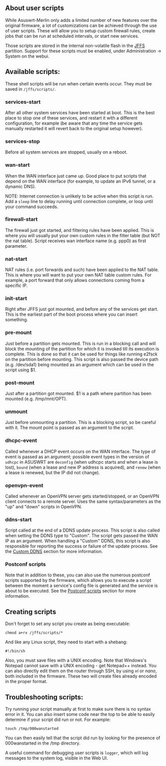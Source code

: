 ## About user scripts
While Asuswrt-Merlin only adds a limited number of new features over the original firmware, a lot of customizations can be achieved through the use of user scripts.  These will allow you to setup custom firewall rules, create jobs that can be run at scheduled intervals, or start new services.

Those scripts are stored in the internal non-volatile flash in the [JFFS](https://github.com/RMerl/asuswrt-merlin/wiki/JFFS) partition.  Support for these scripts must be enabled, under Administration -> System on the webui.


## Available scripts:

These shell scripts will be run when certain events occur.  They must be saved in `/jffs/scripts/`.


### services-start
After all other system services have been started at boot.  This is the best place to stop one of these services, and restart it with a different configuration, for example (be aware that any time the service gets manually restarted it will revert back to the original setup however).

### services-stop
Before all system services are stopped, usually on a reboot.

### wan-start
When the WAN interface just came up.  Good place to put scripts that depend on the WAN interface (for example, to update an IPv6 tunnel, or a dynamic DNS).

NOTE: Internet connection is unlikely to be active when this script is run. Add a `sleep` line to delay running until connection complete, or loop until your command succeeds.

### firewall-start
The firewall just got started, and filtering rules have been applied.  This is where you will usually put your own custom rules in the filter table (but NOT the nat table).  Script receives wan interface name (e.g. ppp0) as first parameter.

### nat-start
NAT rules (i.e. port forwards and such) have been applied to the NAT table.  This is where you will want to put your own NAT table custom rules.  For example, a port forward that only allows connections coming from a specific IP.

### init-start
Right after JFFS just got mounted, and before any of the services get start. This is the earliest part of the boot process where you can insert something.

### pre-mount
Just before a partition gets mounted.  This is run in a blocking call and will block the mounting of the  partition for which it is invoked till its execution is complete. This is done so that it can be used for things like running e2fsck on the partition before mounting. This script is also passed the device path (e.g. /dev/sda1) being mounted as an argument which can be used in the script using $1.

### post-mount
Just after a partition got mounted.  $1 is a path where partition has been mounted (e.g. /tmp/mnt/OPT).

### unmount
Just before unmounting a partition.  This is a blocking script, so be careful with it.  The mount point is passed as an argument to the script.

### dhcpc-event
Called whenever a DHCP event occurs on the WAN interface.  The type of event is passed as an argument; possible event types in the version of `udhcpc` in ASUSWRT are `deconfig` (when udhcpc starts and when a lease is lost), `bound` (when a lease and new IP address is acquired), and `renew` (when a lease is renewed, but the IP did not change).

### openvpn-event
Called whenever an OpenVPN server gets started/stopped, or an OpenVPN client connects to a remote server.  Uses the same syntax/parameters as the "up" and "down" scripts in OpenVPN.

### ddns-start
Script called at the end of a DDNS update process.  This script is also called when setting the DDNS type to "Custom".  The script gets passed the WAN IP as an argument.  When handling a "Custom" DDNS, this script is 
also responsible for reporting the success or failure of the update process.  See the [Custom DDNS](https://github.com/RMerl/asuswrt-merlin/wiki/Custom-DDNS) section for more information.

### Postconf scripts
Note that in addition to these, you can also use the numerous postconf scripts supported by the firmware, which allows you to execute a script between the moment a service's config file is generated and the service is about to be executed.  See the [Postconf scripts](https://github.com/RMerl/asuswrt-merlin/wiki/Custom-config-files#postconf-scripts) section for more information.


## Creating scripts
Don't forget to set any script you create as being executable:

```
chmod a+rx /jffs/scripts/*
```

And like any Linux script, they need to start with a shebang:

```
#!/bin/sh
```

Also, you must save files with a UNIX encoding.  Note that Windows's Notepad cannot save with a UNIX encoding - get Notepad++ instead.  You can also directly edit them on the router through SSH, by using _vi_ or _nano_, both included in the firmware.  These two will create files already encoded in the proper format.


## Troubleshooting scripts:
Try running your script manually at first to make sure there is no syntax error in it.  You can also insert some code near the top to be able to easily determine if your script did run or not.  For example:

```
touch /tmp/000wanstarted
```
You can then easily tell that the script did run by looking for the presence of 000wanstarted in the /tmp directory.

A useful command for debugging user scripts is `logger`, which will log messages to the system log, visible in the Web UI.
